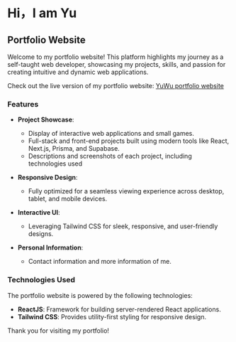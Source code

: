 # Hi，I am Yu

## Portfolio Website

Welcome to my portfolio website! This platform highlights my journey as a self-taught web developer, showcasing my projects, skills, and passion for creating intuitive and dynamic web applications.

Check out the live version of my portfolio website: [YuWu portfolio website](https://backroads-tripadviser.netlify.app)

### Features

- **Project Showcase**:

  - Display of interactive web applications and small games.
  - Full-stack and front-end projects built using modern tools like React, Next.js, Prisma, and Supabase.
  - Descriptions and screenshots of each project, including technologies used

- **Responsive Design**:

  - Fully optimized for a seamless viewing experience across desktop, tablet, and mobile devices.

- **Interactive UI**:

  - Leveraging Tailwind CSS for sleek, responsive, and user-friendly designs.

- **Personal Information**:
  - Contact information and more information of me.

### Technologies Used

The portfolio website is powered by the following technologies:

- **ReactJS**: Framework for building server-rendered React applications.
- **Tailwind CSS**: Provides utility-first styling for responsive design.

Thank you for visiting my portfolio!
